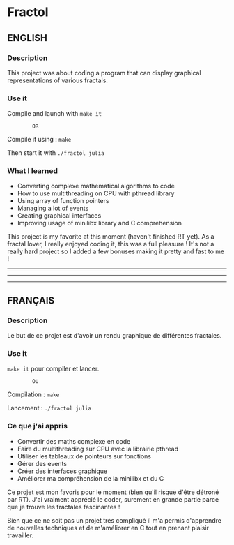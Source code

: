 # Fractol

## ENGLISH

### Description

This project was about coding a program that can display graphical representations of various fractals.

### Use it

Compile and launch with ```make it```

			OR

Compile it using : ```make```

Then start it with ```./fractol julia```

### What I learned

- Converting complexe mathematical algorithms to code
- How to use multithreading on CPU with pthread library
- Using array of function pointers
- Managing a lot of events
- Creating graphical interfaces
- Improving usage of minilibx library and C comprehension

This project is my favorite at this moment (haven't finished RT yet).
As a fractal lover, I really enjoyed coding it, this was a full pleasure !
It's not a really hard project so I added a few bonuses making it pretty and fast to me !

*********************************************************************************
---------------------------------------------------------------------------------
*********************************************************************************

## FRANÇAIS

### Description

Le but de ce projet est d'avoir un rendu graphique de différentes fractales.

### Use it

```make it``` pour compiler et lancer.

			OU

Compilation : ```make```

Lancement : ```./fractol julia```

### Ce que j'ai appris

- Convertir des maths complexe en code
- Faire du multithreading sur CPU avec la librairie pthread
- Utiliser les tableaux de pointeurs sur fonctions
- Gérer des events
- Créer des interfaces graphique
- Améliorer ma compréhension de la minilibx et du C

Ce projet est mon favoris pour le moment (bien qu'il risque d'être détroné par RT).
J'ai vraiment apprécié le coder, surement en grande partie parce que je trouve les fractales fascinantes !

Bien que ce ne soit pas un projet très compliqué il m'a permis d'apprendre de nouvelles techniques
et de m'améliorer en C tout en prenant plaisir travailler.

